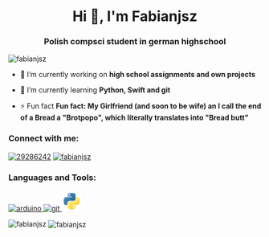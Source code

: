 <h1 align="center">Hi 👋, I'm Fabianjsz</h1>
<h3 align="center">Polish compsci student in german highschool</h3>

<p align="left"> <img src="https://komarev.com/ghpvc/?username=fabianjsz&label=Profile%20views&color=0e75b6&style=flat" alt="fabianjsz" /> </p>

- 🔭 I’m currently working on **high school assignments and own projects**

- 🌱 I’m currently learning **Python, Swift and git**

- ⚡ Fun fact **Fun fact: My Girlfriend (and soon to be wife) an I call the end of a Bread a "Brotpopo", which literally translates into "Bread butt"**

<h3 align="left">Connect with me:</h3>
<p align="left">
<a href="https://stackoverflow.com/users/29286242" target="blank"><img align="center" src="https://raw.githubusercontent.com/rahuldkjain/github-profile-readme-generator/master/src/images/icons/Social/stack-overflow.svg" alt="29286242" height="30" width="40" /></a>
<a href="https://www.leetcode.com/fabianjsz" target="blank"><img align="center" src="https://raw.githubusercontent.com/rahuldkjain/github-profile-readme-generator/master/src/images/icons/Social/leet-code.svg" alt="fabianjsz" height="30" width="40" /></a>
</p>

<h3 align="left">Languages and Tools:</h3>
<p align="left"> <a href="https://www.arduino.cc/" target="_blank" rel="noreferrer"> <img src="https://cdn.worldvectorlogo.com/logos/arduino-1.svg" alt="arduino" width="40" height="40"/> </a> <a href="https://git-scm.com/" target="_blank" rel="noreferrer"> <img src="https://www.vectorlogo.zone/logos/git-scm/git-scm-icon.svg" alt="git" width="40" height="40"/> </a> <a href="https://www.python.org" target="_blank" rel="noreferrer"> <img src="https://raw.githubusercontent.com/devicons/devicon/master/icons/python/python-original.svg" alt="python" width="40" height="40"/> </a> </p>

<p><img align="left" src="https://github-readme-stats.vercel.app/api/top-langs?username=fabianjsz&show_icons=true&locale=en&layout=compact" alt="fabianjsz" /></p>

<p>&nbsp;<img align="center" src="https://github-readme-stats.vercel.app/api?username=fabianjsz&show_icons=true&theme=dracula&locale=en" alt="fabianjsz" /></p>
